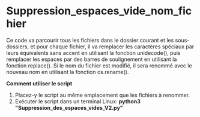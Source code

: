 # Suppression_espaces_vide_nom_fichier

Ce code va parcourir tous les fichiers dans le dossier courant et les sous-dossiers, et pour chaque fichier, il va remplacer les caractères spéciaux par leurs équivalents sans accent en utilisant la fonction unidecode(), puis remplacer les espaces par des barres de soulignement en utilisant la fonction replace(). Si le nom du fichier est modifié, il sera renommé avec le nouveau nom en utilisant la fonction os.rename().

**Comment utiliser le script**

1. Placez-y le script au même emplacement que les fichiers à renommer.
2. Exécuter le script dans un terminal Linux: **python3 "Suppression_des_espaces_vides_V2.py"**
